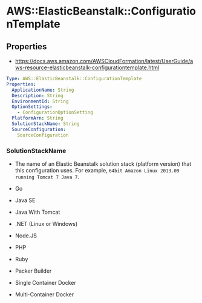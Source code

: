 # AWS::ElasticBeanstalk::ConfigurationTemplate

## Properties

- <https://docs.aws.amazon.com/AWSCloudFormation/latest/UserGuide/aws-resource-elasticbeanstalk-configurationtemplate.html>

```yaml
Type: AWS::ElasticBeanstalk::ConfigurationTemplate
Properties:
  ApplicationName: String
  Description: String
  EnvironmentId: String
  OptionSettings:
    - ConfigurationOptionSetting
  PlatformArn: String
  SolutionStackName: String
  SourceConfiguration:
    SourceConfiguration
```

### SolutionStackName

- The name of an Elastic Beanstalk solution stack (platform version) that this configuration uses. For example, `64bit Amazon Linux 2013.09 running Tomcat 7 Java 7`.

- Go
- Java SE
- Java With Tomcat
- .NET (Linux or Windows)
- Node.JS
- PHP
- Ruby
- Packer Builder
- Single Container Docker
- Multi-Container Docker
